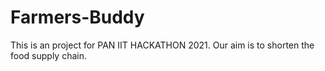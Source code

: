 # Farmers-Buddy
This is an project for PAN IIT HACKATHON 2021. Our aim is to shorten the food supply chain.
